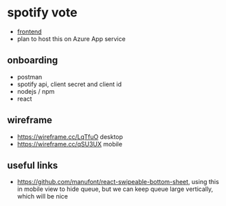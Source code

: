 # spotify vote

- [frontend](https://nitrous.netlify.app/)
- plan to host this on Azure App service

## onboarding
- postman
- spotify api, client secret and client id
- nodejs / npm
- react



## wireframe
- https://wireframe.cc/LqTfuO desktop
- https://wireframe.cc/qSU3UX mobile 


## useful links

- https://github.com/manufont/react-swipeable-bottom-sheet, using this in mobile view to hide queue, but we can keep queue large vertically, which will be nice
